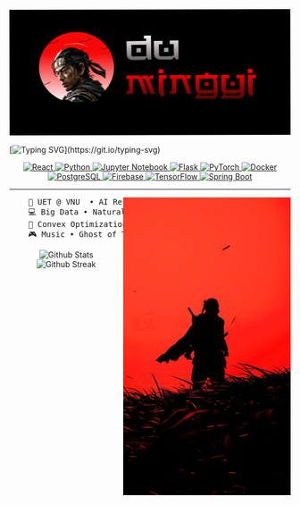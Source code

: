 <img src="dumingyi.png" alt="Du-Mingyi">

[![Typing SVG](https://readme-typing-svg.demolab.com?font=Noto+Serif+Japanese&duration=4000&pause=50&color=EE0000CF&center=true&vCenter=true&multiline=true&repeat=true&random=false&width=1000&height=70&lines=I+am+Du+Mingyi.;+A+Computer+Science+and+AI+enthusiast.)](https://git.io/typing-svg)
<div style="text-align: center;">
    <a href="https://reactjs.org/">
        <img src="https://img.shields.io/badge/React-20232A?style=for-the-badge&logo=react&logoColor=61DAFB" alt="React">
    </a>
    <a href="https://www.python.org/">
        <img src="https://img.shields.io/badge/Python-3776AB?style=for-the-badge&logo=python&logoColor=white" alt="Python">
    </a>
    <a href="https://jupyter.org/">
        <img src="https://img.shields.io/badge/Jupyter-Notebook-F37626?style=for-the-badge&logo=jupyter&logoColor=white" alt="Jupyter Notebook">
    </a>
    <a href="https://flask.palletsprojects.com/">
        <img src="https://img.shields.io/badge/Flask-000000?style=for-the-badge&logo=flask&logoColor=white" alt="Flask">
    </a>
    <a href="https://pytorch.org/">
        <img src="https://img.shields.io/badge/PyTorch-EE4C2C?style=for-the-badge&logo=pytorch&logoColor=white" alt="PyTorch">
    </a>
    <a href="https://www.docker.com/">
        <img src="https://img.shields.io/badge/Docker-2496ED?style=for-the-badge&logo=docker&logoColor=white" alt="Docker">
    </a>
    <a href="https://www.postgresql.org/">
        <img src="https://img.shields.io/badge/PostgreSQL-336791?style=for-the-badge&logo=postgresql&logoColor=white" alt="PostgreSQL">
    </a>
    <a href="https://firebase.google.com/">
        <img src="https://img.shields.io/badge/Firebase-FFCA28?style=for-the-badge&logo=firebase&logoColor=white" alt="Firebase">
    </a>
    <a href="https://www.tensorflow.org/">
        <img src="https://img.shields.io/badge/TensorFlow-FF6F00?style=for-the-badge&logo=tensorflow&logoColor=white" alt="TensorFlow">
    </a>
    <a href="https://spring.io/projects/spring-boot">
        <img src="https://img.shields.io/badge/Spring_Boot-6DB33F?style=for-the-badge&logo=spring-boot&logoColor=white" alt="Spring Boot">
    </a>
</div>

---

<img src="jinsakai.jpg" align="right" width=300>
<pre>
    💼 UET @ VNU  • AI Research • Backend dev • Frontend dev(sometimes)
    💻 Big Data • Natural Language Processing • Computer Vision
    📖 Convex Optimization • Probabilistic Graphical Model 
    🎮 Music • Ghost of Tsushima • Anime • Code • Guitar
</pre>



<div align="center">
    <img src="https://github-readme-stats.vercel.app/api?username=zhumingyi94&title_color=dfae6d&icon_color=5b7abf&text_color=e8e6e6&bg_color=2c3c54&show_icons=true&hide_border=true" alt="Github Stats" width="48%">
    <img src="http://github-readme-streak-stats.herokuapp.com?user=zhumingyi94&theme=dark&hide_border=true" alt="Github Streak" width="48%">
</div>

<!-- MARKDOWN LINKS & IMAGES -->
[React.js]: https://img.shields.io/badge/React-20232A?style=for-the-badge&logo=react&logoColor=61DAFB
[React-url]: https://reactjs.org/
[Python-badge]: https://img.shields.io/badge/Python-3776AB?style=for-the-badge&logo=python&logoColor=white
[Python-url]: https://www.python.org/
[Jupyter-badge]: https://img.shields.io/badge/Jupyter-Notebook-F37626?style=for-the-badge&logo=jupyter&logoColor=white
[Jupyter-url]: https://jupyter.org/
[Flask-badge]: https://img.shields.io/badge/Flask-000000?style=for-the-badge&logo=flask&logoColor=white
[Flask-url]: https://flask.palletsprojects.com/
[PyTorch-badge]: https://img.shields.io/badge/PyTorch-EE4C2C?style=for-the-badge&logo=pytorch&logoColor=white
[PyTorch-url]: https://pytorch.org/
[Docker-badge]: https://img.shields.io/badge/Docker-2496ED?style=for-the-badge&logo=docker&logoColor=white
[Docker-url]: https://www.docker.com/
[PostgreSQL-badge]: https://img.shields.io/badge/PostgreSQL-336791?style=for-the-badge&logo=postgresql&logoColor=white
[PostgreSQL-url]: https://www.postgresql.org/
[Firebase-badge]: https://img.shields.io/badge/Firebase-FFCA28?style=for-the-badge&logo=firebase&logoColor=white
[Firebase-url]: https://firebase.google.com/
[TensorFlow-badge]: https://img.shields.io/badge/TensorFlow-FF6F00?style=for-the-badge&logo=tensorflow&logoColor=white
[TensorFlow-url]: https://www.tensorflow.org/
[Spring-boot-badge]: https://img.shields.io/badge/Spring_Boot-6DB33F?style=for-the-badge&logo=spring-boot&logoColor=white
[Spring-boot-url]: https://spring.io/projects/spring-boot


